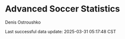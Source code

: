 # Advanced Soccer Statistics
Denis Ostroushko

<!-- gfm -->

Last successful data update: 2025-03-31 05:17:48 CST

